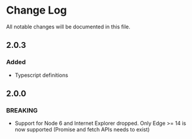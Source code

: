 # Change Log

All notable changes will be documented in this file.

## 2.0.3

### Added

- Typescript definitions


## 2.0.0

### BREAKING

- Support for Node 6 and Internet Explorer dropped. Only Edge >= 14 is now supported (Promise and fetch APIs needs to exist)
